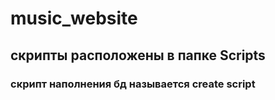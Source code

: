 # music_website
## скрипты расположены в папке Scripts
### скрипт наполнения бд называется create script
### 
